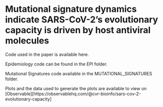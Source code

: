 # Mutational signature dynamics indicate SARS-CoV-2’s evolutionary capacity is driven by host antiviral molecules
<p>Code used in the paper is available here.</p>
<p>Epidemiology code can be found in the EPI folder.</p>
<p>Mutational Signatures code available in the MUTATIONAL_SIGNATURES folder.</p>
<p>Plots and the data used to generate the plots are available to view on [Observable][https://observablehq.com/@cvr-bioinfo/sars-cov-2-evolutionary-capacity]</p>
